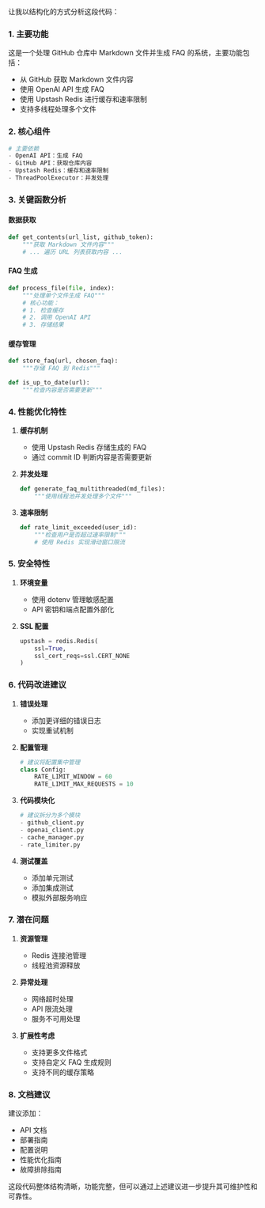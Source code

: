 

让我以结构化的方式分析这段代码：

### 1. 主要功能
这是一个处理 GitHub 仓库中 Markdown 文件并生成 FAQ 的系统，主要功能包括：
- 从 GitHub 获取 Markdown 文件内容
- 使用 OpenAI API 生成 FAQ
- 使用 Upstash Redis 进行缓存和速率限制
- 支持多线程处理多个文件

### 2. 核心组件

```python:src/main.py
# 主要依赖
- OpenAI API：生成 FAQ
- GitHub API：获取仓库内容
- Upstash Redis：缓存和速率限制
- ThreadPoolExecutor：并发处理
```

### 3. 关键函数分析

#### 数据获取
```python
def get_contents(url_list, github_token):
    """获取 Markdown 文件内容"""
    # ... 遍历 URL 列表获取内容 ...
```

#### FAQ 生成
```python
def process_file(file, index):
    """处理单个文件生成 FAQ"""
    # 核心功能：
    # 1. 检查缓存
    # 2. 调用 OpenAI API
    # 3. 存储结果
```

#### 缓存管理
```python
def store_faq(url, chosen_faq):
    """存储 FAQ 到 Redis"""

def is_up_to_date(url):
    """检查内容是否需要更新"""
```

### 4. 性能优化特性

1. **缓存机制**
   - 使用 Upstash Redis 存储生成的 FAQ
   - 通过 commit ID 判断内容是否需要更新

2. **并发处理**
   ```python
   def generate_faq_multithreaded(md_files):
       """使用线程池并发处理多个文件"""
   ```

3. **速率限制**
   ```python
   def rate_limit_exceeded(user_id):
       """检查用户是否超过速率限制"""
       # 使用 Redis 实现滑动窗口限流
   ```

### 5. 安全特性

1. **环境变量**
   - 使用 dotenv 管理敏感配置
   - API 密钥和端点配置外部化

2. **SSL 配置**
   ```python
   upstash = redis.Redis(
       ssl=True,
       ssl_cert_reqs=ssl.CERT_NONE
   )
   ```

### 6. 代码改进建议

1. **错误处理**
   - 添加更详细的错误日志
   - 实现重试机制

2. **配置管理**
   ```python
   # 建议将配置集中管理
   class Config:
       RATE_LIMIT_WINDOW = 60
       RATE_LIMIT_MAX_REQUESTS = 10
   ```

3. **代码模块化**
   ```python
   # 建议拆分为多个模块
   - github_client.py
   - openai_client.py
   - cache_manager.py
   - rate_limiter.py
   ```

4. **测试覆盖**
   - 添加单元测试
   - 添加集成测试
   - 模拟外部服务响应

### 7. 潜在问题

1. **资源管理**
   - Redis 连接池管理
   - 线程池资源释放

2. **异常处理**
   - 网络超时处理
   - API 限流处理
   - 服务不可用处理

3. **扩展性考虑**
   - 支持更多文件格式
   - 支持自定义 FAQ 生成规则
   - 支持不同的缓存策略

### 8. 文档建议

建议添加：
- API 文档
- 部署指南
- 配置说明
- 性能优化指南
- 故障排除指南

这段代码整体结构清晰，功能完整，但可以通过上述建议进一步提升其可维护性和可靠性。